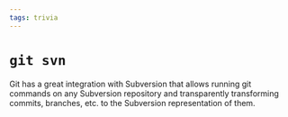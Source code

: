 ```yaml
---
tags: trivia
---
```


# `git svn`
Git has a great integration with Subversion that allows running git commands on any Subversion repository and transparently transforming commits, branches, etc. to the Subversion representation of them.
